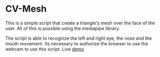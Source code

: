 # CV-Mesh

This is a simple script that create a triangle's mesh over the face of the user.
All of this is possible using the mediapipe library.

The script is able to recognize the left and right eye, the nose and the mouth movement.
Its necessary to authorize the browser to use the webcam to use this script.
Live <a href="https://prova12345aaa.altervista.org/computervision/computervision.html">demo</a>

